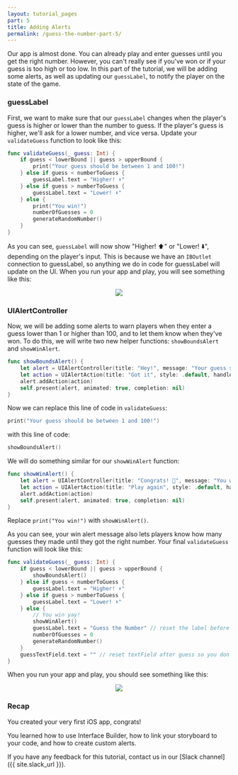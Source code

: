 ```yaml
---
layout: tutorial_pages
part: 5
title: Adding Alerts
permalink: /guess-the-number-part-5/
---
```


Our app is almost done. You can already play and enter guesses until you get the right number. However, you can't really see if you've won or if your guess is too high or too low. In this part of the tutorial, we will be adding some alerts, as well as updating our `guessLabel`, to notify the player on the state of the game.

### guessLabel

First, we want to make sure that our `guessLabel` changes when the player's guess is higher or lower than the number to guess. If the player's guess is higher, we'll ask for a lower number, and vice versa. Update your `validateGuess` function to look like this:

```swift
func validateGuess(_ guess: Int) {
    if guess < lowerBound || guess > upperBound {
        print("Your guess should be between 1 and 100!")
    } else if guess < numberToGuess {
        guessLabel.text = "Higher! ⬆️"
    } else if guess > numberToGuess {
        guessLabel.text = "Lower! ⬇️"
    } else {
        print("You win!")
        numberOfGuesses = 0
        generateRandomNumber()
    }
}
```   
As you can see, `guessLabel` will now show "Higher! ⬆️" or "Lower! ⬇️", depending on the player's input. This is because we have an `IBOutlet` connection to guessLabel, so anything we do in code for guessLabel will update on the UI. When you run your app and play, you will see something like this:

<p align="center"> <img src="../images/guess-the-number/lowerhigher.png" align="center" style="max-width:75%"> </p>

### UIAlertController

Now, we will be adding some alerts to warn players when they enter a guess lower than 1 or higher than 100, and to let them know when they've won. To do this, we will write two new helper functions: `showBoundsAlert` and `showWinAlert`.

```swift
func showBoundsAlert() {
    let alert = UIAlertController(title: "Hey!", message: "Your guess should be between 1 and 100!", preferredStyle: .alert)
    let action = UIAlertAction(title: "Got it", style: .default, handler: nil)
    alert.addAction(action)
    self.present(alert, animated: true, completion: nil)
}
```   
Now we can replace this line of code in `validateGuess`:

```swift
print("Your guess should be between 1 and 100!")
```   

with this line of code:

```swift
showBoundsAlert()
```  

We will do something similar for our `showWinAlert` function:

```swift
func showWinAlert() {
    let alert = UIAlertController(title: "Congrats! 🎉", message: "You won with a total of \(numberOfGuesses) guesses", preferredStyle: .alert)
    let action = UIAlertAction(title: "Play again", style: .default, handler: nil)
    alert.addAction(action)    
    self.present(alert, animated: true, completion: nil)
}
```

Replace `print("You win!")` with `showWinAlert()`.

As you can see, your win alert message also lets players know how many guesses they made until they got the right number. Your final `validateGuess` function will look like this:

```swift
func validateGuess(_ guess: Int) {
    if guess < lowerBound || guess > upperBound {
        showBoundsAlert()
    } else if guess < numberToGuess {
        guessLabel.text = "Higher! ⬆️"
    } else if guess > numberToGuess {
        guessLabel.text = "Lower! ⬇️"
    } else {
        // You win yay!
        showWinAlert()
        guessLabel.text = "Guess the Number" // reset the label before restart game
        numberOfGuesses = 0
        generateRandomNumber()
    }
    guessTextField.text = "" // reset textField after guess so you don't have to delete previous guess
}

```
When you run your app and play, you should see something like this:

<p align="center"> <img src="../images/guess-the-number/alerts.png" align="center" style="max-width: 75%"> </p>

### Recap
You created your very first iOS app, congrats!

You learned how to use Interface Builder, how to link your storyboard to your code, and how to create custom alerts.

If you have any feedback for this tutorial, contact us in our [Slack channel]({{ site.slack_url }}).

